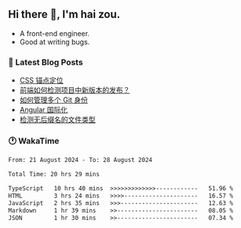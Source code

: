 ## Hi there 👋, I'm hai zou.

- A front-end engineer.
- Good at writing bugs.

### 📖 Latest Blog Posts
<!-- BLOG-POST-LIST:START -->
- [CSS 锚点定位](https://blog.izou.top/css/anchor-position/)
- [前端如何检测项目中新版本的发布？](https://blog.izou.top/angular/version-update/)
- [如何管理多个 Git 身份](https://blog.izou.top/git/multi-git-identity/)
- [Angular 国际化](https://blog.izou.top/angular/i18n/)
- [检测无后缀名的文件类型](https://blog.izou.top/js/filetype-check/)
<!-- BLOG-POST-LIST:END -->

### 🕐 WakaTime
<!--START_SECTION:waka-->

```txt
From: 21 August 2024 - To: 28 August 2024

Total Time: 20 hrs 29 mins

TypeScript   10 hrs 40 mins  >>>>>>>>>>>>>------------   51.96 %
HTML         3 hrs 24 mins   >>>>---------------------   16.57 %
JavaScript   2 hrs 35 mins   >>>----------------------   12.63 %
Markdown     1 hr 39 mins    >>-----------------------   08.05 %
JSON         1 hr 30 mins    >>-----------------------   07.34 %
```

<!--END_SECTION:waka-->
